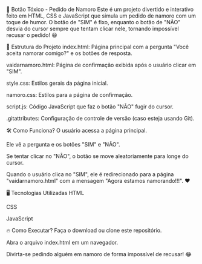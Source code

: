 💖 Botão Tóxico - Pedido de Namoro
Este é um projeto divertido e interativo feito em HTML, CSS e JavaScript que simula um pedido de namoro com um toque de humor. O botão de "SIM" é fixo, enquanto o botão de "NÃO" desvia do cursor sempre que tentam clicar nele, tornando impossível recusar o pedido! 😆

📂 Estrutura do Projeto
index.html: Página principal com a pergunta "Você aceita namorar comigo?" e os botões de resposta.

vaidarnamoro.html: Página de confirmação exibida após o usuário clicar em "SIM".

style.css: Estilos gerais da página inicial.

namoro.css: Estilos para a página de confirmação.

script.js: Código JavaScript que faz o botão "NÃO" fugir do cursor.

.gitattributes: Configuração de controle de versão (caso esteja usando Git).

🛠️ Como Funciona?
O usuário acessa a página principal.

Ele vê a pergunta e os botões "SIM" e "NÃO".

Se tentar clicar no "NÃO", o botão se move aleatoriamente para longe do cursor.

Quando o usuário clica no "SIM", ele é redirecionado para a página "vaidarnamoro.html" com a mensagem "Agora estamos namorando!!!". ❤️

🖥️ Tecnologias Utilizadas
HTML

CSS

JavaScript

🔥 Como Executar?
Faça o download ou clone este repositório.

Abra o arquivo index.html em um navegador.

Divirta-se pedindo alguém em namoro de forma impossível de recusar! 😂
